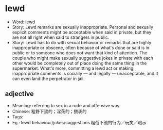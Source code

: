 # lewd

- Word: lewd
- Story: Lewd remarks are sexually inappropriate. Personal and sexually explicit comments might be acceptable when said in private, but they are not all right when said to strangers in public.
- Story: Lewd has to do with sexual behavior or remarks that are highly inappropriate or obscene, often because of what's done or said is in public or to someone who does not want that kind of attention. The couple who might make sexually suggestive jokes in private with each other would be completely out of place doing the same thing in the supermarket. What's more, committing a lewd act or making inappropriate comments is socially — and legally — unacceptable, and it can even land the perpetrator in jail.

## adjective

- Meaning: referring to sex in a rude and offensive way
- Chinese: 粗野下流的；淫荡的；猥亵的
- Tags: 
- Eg.: lewd behaviour/jokes/suggestions 粗俗下流的行为╱玩笑╱暗示

